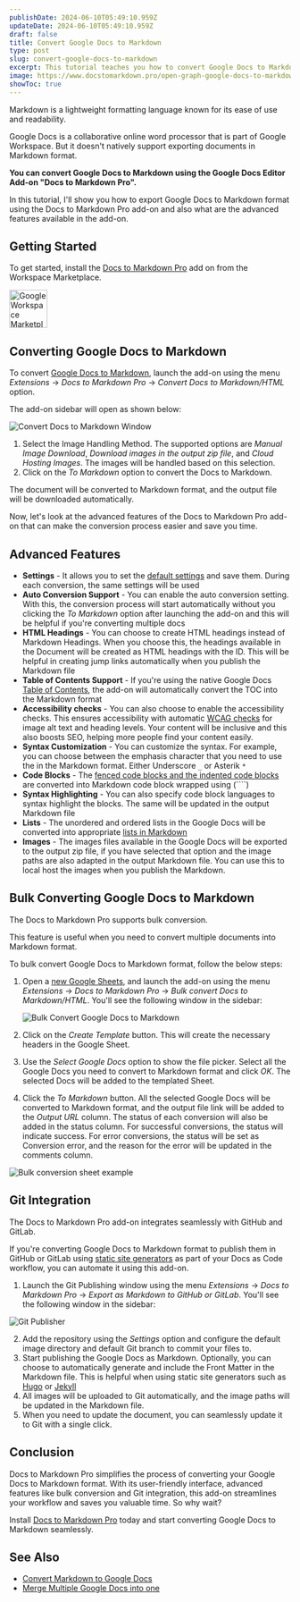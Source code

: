 ```yaml
---
publishDate: 2024-06-10T05:49:10.959Z
updateDate: 2024-06-10T05:49:10.959Z
draft: false
title: Convert Google Docs to Markdown
type: post
slug: convert-google-docs-to-markdown
excerpt: This tutorial teaches you how to convert Google Docs to Markdown format using the Docs to Markdown Pro add-on and also explains its advanced features.
image: https://www.docstomarkdown.pro/open-graph-google-docs-to-markdown.png
showToc: true
---
```


Markdown is a lightweight formatting language known for its ease of use and readability. 

Google Docs is a collaborative online word processor that is part of Google Workspace. But it doesn't natively support exporting documents in Markdown format.

**You can convert Google Docs to Markdown using the Google Docs Editor Add-on "Docs to Markdown Pro".**

In this tutorial, I'll show you how to export Google Docs to Markdown format using the Docs to Markdown Pro add-on and also what are the advanced features available in the add-on.

<!-- toc -->

## Getting Started

To get started, install the [Docs to Markdown Pro](https://workspace.google.com/marketplace/app/docs_to_markdown_pro/483386994804) add on from the Workspace Marketplace.

<a href="https://workspace.google.com/marketplace/app/docs_to_markdown_pro/483386994804?pann=b" target="_blank" aria-label="Get it from the Google Workspace Marketplace">
  <img alt="Google Workspace Marketplace badge" alt-text="Get it from the Google Workspace Marketplace" src="https://workspace.google.com/static/img/marketplace/en/gwmBadge.svg?" style="height: 68px">
</a>

## Converting Google Docs to Markdown

To convert [Google Docs to Markdown](https://www.docstomarkdown.pro), launch the add-on using the menu *Extensions* -> *Docs to Markdown Pro* -> *Convert Docs to Markdown/HTML* option.

The add-on sidebar will open as shown below:

![Convert Docs to Markdown Window](./images/convert-docs-md-window.png)

1. Select the Image Handling Method. The supported options are *Manual Image Download*, *Download images in the output zip file*, and *Cloud Hosting Images*. The images will be handled based on this selection.
2. Click on the *To Markdown* option to convert the Docs to Markdown.

The document will be converted to Markdown format, and the output file will be downloaded automatically.

Now, let's look at the advanced features of the Docs to Markdown Pro add-on that can make the conversion process easier and save you time.

## Advanced Features

- **Settings** - It allows you to set the [default settings](https://docs.docstomarkdown.pro/settings) and save them. During each conversion, the same settings will be used
- **Auto Conversion Support** - You can enable the auto conversion setting. With this, the conversion process will start automatically without you clicking the *To Markdown* option after launching the add-on and this will be helpful if you're converting multiple docs
- **HTML Headings** - You can choose to create HTML headings instead of Markdown Headings. When you choose this, the headings available in the Document will be created as HTML headings with the ID. This will be helpful in creating jump links automatically when you publish the Markdown file
- **Table of Contents Support** - If you're using the native Google Docs [Table of Contents](/markdown-table-of-contents-generator-free/), the add-on will automatically convert the TOC into the Markdown format
- **Accessibility checks** - You can also choose to enable the accessibility checks. This ensures accessibility with automatic [WCAG checks](https://en.wikipedia.org/wiki/Web_Content_Accessibility_Guidelines) for image alt text and heading levels. Your content will be inclusive and this also boosts SEO, helping more people find your content easily.
- **Syntax Customization** - You can customize the syntax. For example, you can choose between the emphasis character that you need to use the in the Markdown format. Either Underscore `_` or Asterik `*`
- **Code Blocks** - The [fenced code blocks and the indented code blocks](/code-blocks-in-markdown/) are converted into Markdown code block wrapped using (````)
- **Syntax Highlighting** - You can also specify code block languages to syntax highlight the blocks. The same will be updated in the output Markdown file
- **Lists** - The unordered and ordered lists in the Google Docs will be converted into appropriate [lists in Markdown](/lists-in-markdown/)
- **Images** - The images files available in the Google Docs will be exported to the output zip file, if you have selected that option and the image paths are also adapted in the output Markdown file. You can use this to local host the images when you publish the Markdown.

## Bulk Converting Google Docs to Markdown

The Docs to Markdown Pro supports bulk conversion. 

This feature is useful when you need to convert multiple documents into Markdown format.

To bulk convert Google Docs to Markdown format, follow the below steps:

1. Open a [new Google Sheets](https://sheets.new), and launch the add-on using the menu *Extensions* -> *Docs to Markdown Pro* -> *Bulk convert Docs to Markdown/HTML*. You'll see the following window in the sidebar:

   ![Bulk Convert Google Docs to Markdown](./images/bulk-convert-google-docs-to-md.png)

2. Click on the *Create Template* button. This will create the necessary headers in the Google Sheet.

3. Use the *Select Google Docs* option to show the file picker. Select all the Google Docs you need to convert to Markdown format and click *OK*. The selected Docs will be added to the templated Sheet.

4. Click the *To Markdown* button. All the selected Google Docs will be converted to Markdown format, and the output file link will be added to the *Output URL* column. The status of each conversion will also be added in the status column. For successful conversions, the status will indicate success. For error conversions, the status will be set as Conversion error, and the reason for the error will be updated in the comments column.

![Bulk conversion sheet example](./images/bulk-conversion-sheet-example.png)

## Git Integration

The Docs to Markdown Pro add-on integrates seamlessly with GitHub and GitLab.

If you're converting Google Docs to Markdown format to publish them in GitHub or GitLab using [static site generators](https://www.cloudflare.com/en-in/learning/performance/static-site-generator/) as part of your Docs as Code workflow, you can automate it using this add-on.

1. Launch the Git Publishing window using the menu *Extensions* -> *Docs to Markdown Pro* -> *Export as Markdown to GitHub or GitLab*. You'll see the following window in the sidebar:

![Git Publisher](./images/publish-gdocs-to-github-gitlab.png)

2. Add the repository using the *Settings* option and configure the default image directory and default Git branch to commit your files to.
3. Start publishing the Google Docs as Markdown. Optionally, you can choose to automatically generate and include the Front Matter in the Markdown file. This is helpful when using static site generators such as [Hugo](https://gohugo.io/) or [Jekyll](https://jekyllrb.com/)
4. All images will be uploaded to Git automatically, and the image paths will be updated in the Markdown file.
5. When you need to update the document, you can seamlessly update it to Git with a single click.

## Conclusion

Docs to Markdown Pro simplifies the process of converting your Google Docs to Markdown format. With its user-friendly interface, advanced features like bulk conversion and Git integration, this add-on streamlines your workflow and saves you valuable time. So why wait?

Install [Docs to Markdown Pro](https://workspace.google.com/marketplace/app/docs_to_markdown_pro/483386994804?pann=b) today and start converting Google Docs to Markdown seamlessly.

## See Also

- [Convert Markdown to Google Docs](/convert-markdown-to-google-docs/)
- [Merge Multiple Google Docs into one](/merge-multiple-google-docs-into-one-and-export/)